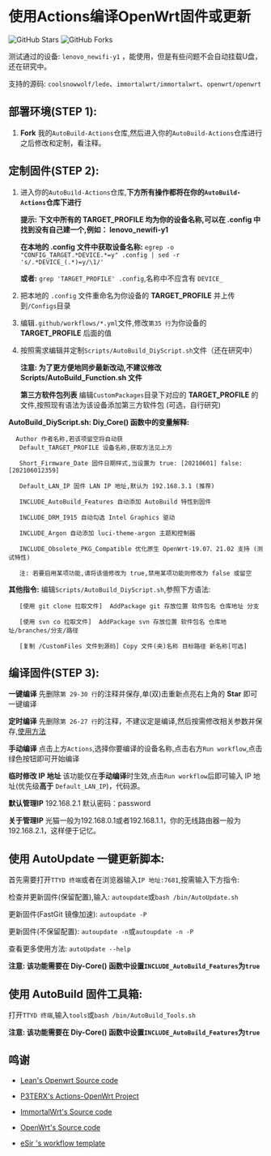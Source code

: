 # 使用Actions编译OpenWrt固件或更新

![GitHub Stars](https://img.shields.io/github/stars/Hyy2001X/AutoBuild-Actions.svg?style=flat-square&label=Stars&logo=github)
![GitHub Forks](https://img.shields.io/github/forks/Hyy2001X/AutoBuild-Actions.svg?style=flat-square&label=Forks&logo=github)

测试通过的设备: `lenovo_newifi-y1` ，能使用，但是有些问题不会自动挂载U盘，还在研究中。

支持的源码: `coolsnowwolf/lede`、`immortalwrt/immortalwrt`、`openwrt/openwrt`

## 部署环境(STEP 1):

1.  **Fork** 我的`AutoBuild-Actions`仓库,然后进入你的`AutoBuild-Actions`仓库进行之后修改和定制，看注释。


## 定制固件(STEP 2):

1. 进入你的`AutoBuild-Actions`仓库,**下方所有操作都将在你的`AutoBuild-Actions`仓库下进行**

   **提示: 下文中所有的 TARGET_PROFILE 均为你的设备名称,可以在 .config 中找到没有自己建一个,例如： lenovo_newifi-y1**

   **在本地的 .config 文件中获取设备名称:** `egrep -o "CONFIG_TARGET.*DEVICE.*=y" .config | sed -r 's/.*DEVICE_(.*)=y/\1/'`
   
   **或者:** `grep 'TARGET_PROFILE' .config`,名称中不应含有 `DEVICE_`

2. 把本地的 `.config` 文件重命名为你设备的 **TARGET_PROFILE** 并上传到`/Configs`目录

3. 编辑`.github/workflows/*.yml`文件,修改`第35 行`为你设备的 **TARGET_PROFILE**  后面的值 

4. 按照需求编辑并定制`Scripts/AutoBuild_DiyScript.sh`文件（还在研究中）

   **注意: 为了更方便地同步最新改动,不建议修改 Scripts/AutoBuild_Function.sh 文件**

   **第三方软件包列表** 编辑`CustomPackages`目录下对应的 **TARGET_PROFILE** 的文件,按照现有语法为该设备添加第三方软件包 (可选，自行研究)

**AutoBuild_DiyScript.sh: Diy_Core() 函数中的变量解释:**
```
  Author 作者名称,若该项留空将自动获
   Default_TARGET_PROFILE 设备名称,获取方法见上方
   
   Short_Firmware_Date 固件日期样式,当设置为 true: [20210601] false: [202106012359]
   
   Default_LAN_IP 固件 LAN IP 地址,默认为 192.168.3.1 (推荐)

   INCLUDE_AutoBuild_Features 自动添加 AutoBuild 特性到固件

   INCLUDE_DRM_I915 自动勾选 Intel Graphics 驱动

   INCLUDE_Argon 自动添加 luci-theme-argon 主题和控制器

   INCLUDE_Obsolete_PKG_Compatible 优化原生 OpenWrt-19.07、21.02 支持 (测试特性)
   
   注: 若要启用某项功能,请将该值修改为 true,禁用某项功能则修改为 false 或留空
```
**其他指令:** 编辑`Scripts/AutoBuild_DiyScript.sh`,参照下方语法:
```
   [使用 git clone 拉取文件]  AddPackage git 存放位置 软件包名 仓库地址 分支

   [使用 svn co 拉取文件]  AddPackage svn 存放位置 软件包名 仓库地址/branches/分支/路径

   [复制 /CustomFiles 文件到源码] Copy 文件(夹)名称 目标路径 新名称[可选]
```
## 编译固件(STEP 3):

   **一键编译** 先删除`第 29-30 行`的注释并保存,单(双)击重新点亮右上角的 **Star** 即可一键编译

   **定时编译** 先删除`第 26-27 行`的注释，不建议定是编译,然后按需修改相关参数并保存,[使用方法](https://www.runoob.com/w3cnote/linux-crontab-tasks.html) 

   **手动编译** 点击上方`Actions`,选择你要编译的设备名称,点击右方`Run workflow`,点击绿色按钮即可开始编译
   
   **临时修改 IP 地址** 该功能仅在**手动编译**时生效,点击`Run workflow`后即可输入 IP 地址(优先级**高于** `Default_LAN_IP`)，代码源。
   
   **默认管理IP**  192.168.2.1 默认密码：password
   
   **关于管理IP**  光猫一般为192.168.0.1或者192.168.1.1，你的无线路由器一般为192.168.2.1，这样便于记忆。

## 使用 AutoUpdate 一键更新脚本:

   首先需要打开`TTYD 终端`或者在浏览器输入`IP 地址:7681`,按需输入下方指令:

   检查并更新固件(保留配置),输入: `autoupdate`或`bash /bin/AutoUpdate.sh`

   更新固件(FastGit 镜像加速): `autoupdate -P`

   更新固件(不保留配置): `autoupdate -n`或`autoupdate -n -P`

   查看更多使用方法: `autoUpdate --help`

   **注意: 该功能需要在 Diy-Core() 函数中设置`INCLUDE_AutoBuild_Features`为`true`**

## 使用 AutoBuild 固件工具箱:

   打开`TTYD 终端`,输入`tools`或`bash /bin/AutoBuild_Tools.sh`

   **注意: 该功能需要在 Diy-Core() 函数中设置`INCLUDE_AutoBuild_Features`为`true`**

## 鸣谢

   - [Lean's Openwrt Source code](https://github.com/coolsnowwolf/lede)

   - [P3TERX's Actions-OpenWrt Project](https://github.com/P3TERX/Actions-OpenWrt)

   - [ImmortalWrt's Source code](https://github.com/immortalwrt)
   
   - [OpenWrt's Source code](https://github.com/OpenWrt/OpenWrt)

   - [eSir 's workflow template](https://github.com/esirplayground/AutoBuild-OpenWrt/blob/master/.github/workflows/Build_OP_x86_64.yml)

